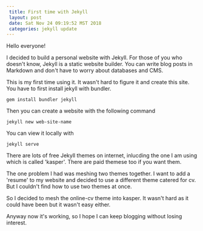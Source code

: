 ```yaml
---
 title: First time with Jekyll
 layout: post
 date: Sat Nov 24 09:19:52 MST 2018
 categories: jekyll update
---
```


Hello everyone!

I decided to build a personal website with Jekyll.
For those of you who doesn't know, Jekyll is a static 
website builder. You can write blog posts in Markdown and 
don't have to worry about databases and CMS.

This is my first time using it. It wasn't hard to figure it and create this site. 
You have to first install jekyll with bundler.

    gem install bundler jekyll
   
Then you can create a website with the following command

    jekyll new web-site-name
   
You can view it locally with

    jekyll serve
    
There are lots of free Jekyll themes on internet, inlucding the one I am using which is called 'kasper'. There are paid themese too if you want them.

The one problem I had was meshing two themes together. I want to add a 'resume' to my website and decided to use a different theme catered for cv. But I couldn't find how to use two themes at once. 

So  I decided to mesh the online-cv theme into kasper. It wasn't hard as it could have been but it wasn't easy either.

Anyway now it's working, so I hope I can keep blogging without losing interest.




